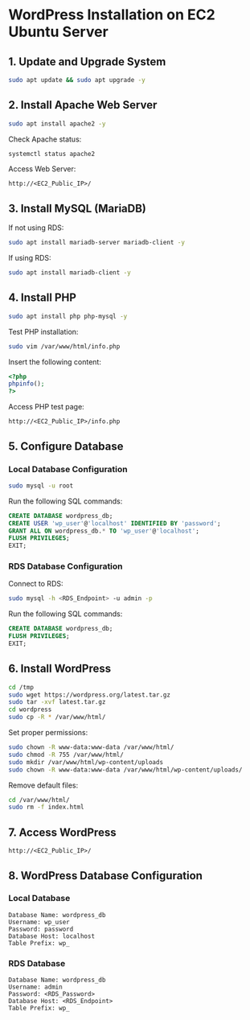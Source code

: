# WordPress Installation on EC2 Ubuntu Server

## 1. Update and Upgrade System
```bash
sudo apt update && sudo apt upgrade -y
```

## 2. Install Apache Web Server
```bash
sudo apt install apache2 -y
```
Check Apache status:
```bash
systemctl status apache2
```
Access Web Server:
```
http://<EC2_Public_IP>/
```

## 3. Install MySQL (MariaDB)
If not using RDS:
```bash
sudo apt install mariadb-server mariadb-client -y
```
If using RDS:
```bash
sudo apt install mariadb-client -y
```

## 4. Install PHP
```bash
sudo apt install php php-mysql -y
```
Test PHP installation:
```bash
sudo vim /var/www/html/info.php
```
Insert the following content:
```php
<?php
phpinfo();
?>
```
Access PHP test page:
```
http://<EC2_Public_IP>/info.php
```

## 5. Configure Database
### Local Database Configuration
```bash
sudo mysql -u root
```
Run the following SQL commands:
```sql
CREATE DATABASE wordpress_db;
CREATE USER 'wp_user'@'localhost' IDENTIFIED BY 'password';
GRANT ALL ON wordpress_db.* TO 'wp_user'@'localhost';
FLUSH PRIVILEGES;
EXIT;
```

### RDS Database Configuration
Connect to RDS:
```bash
sudo mysql -h <RDS_Endpoint> -u admin -p
```
Run the following SQL commands:
```sql
CREATE DATABASE wordpress_db;
FLUSH PRIVILEGES;
EXIT;
```

## 6. Install WordPress
```bash
cd /tmp
sudo wget https://wordpress.org/latest.tar.gz
sudo tar -xvf latest.tar.gz
cd wordpress
sudo cp -R * /var/www/html/
```
Set proper permissions:
```bash
sudo chown -R www-data:www-data /var/www/html/
sudo chmod -R 755 /var/www/html/
sudo mkdir /var/www/html/wp-content/uploads
sudo chown -R www-data:www-data /var/www/html/wp-content/uploads/
```
Remove default files:
```bash
cd /var/www/html/
sudo rm -f index.html
```

## 7. Access WordPress
```
http://<EC2_Public_IP>/
```

## 8. WordPress Database Configuration
### Local Database
```
Database Name: wordpress_db
Username: wp_user
Password: password
Database Host: localhost
Table Prefix: wp_
```
### RDS Database
```
Database Name: wordpress_db
Username: admin
Password: <RDS_Password>
Database Host: <RDS_Endpoint>
Table Prefix: wp_
```

